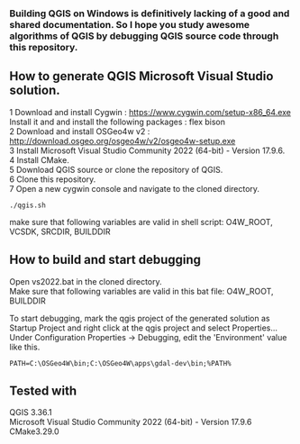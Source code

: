 ### Building QGIS on Windows is definitively lacking of a good and shared documentation. So I hope you study awesome algorithms of QGIS by debugging QGIS source code through this repository.

## How to generate QGIS Microsoft Visual Studio solution.

1 Download and install Cygwin : https://www.cygwin.com/setup-x86_64.exe  
Install it and and install the following packages : flex bison  
2 Download and install OSGeo4w v2 : http://download.osgeo.org/osgeo4w/v2/osgeo4w-setup.exe  
3 Install Microsoft Visual Studio Community 2022 (64-bit) - Version 17.9.6.  
4 Install CMake.  
5 Download QGIS source or clone the repository of QGIS.  
6 Clone this repository.  
7 Open a new cygwin console and navigate to the cloned directory.

```
./qgis.sh
```

make sure that following variables are valid in shell script:
O4W_ROOT, VCSDK, SRCDIR, BUILDDIR

## How to build and start debugging

Open vs2022.bat in the cloned directory.  
Make sure that following variables are valid in this bat file:
O4W_ROOT, BUILDDIR

To start debugging, mark the qgis project of the generated solution as Startup Project and right click at the qgis project and select Properties... Under Configuration Properties -> Debugging, edit the 'Environment' value like this.

```
PATH=C:\OSGeo4W\bin;C:\OSGeo4W\apps\gdal-dev\bin;%PATH%
```

## Tested with

QGIS 3.36.1  
Microsoft Visual Studio Community 2022 (64-bit) - Version 17.9.6  
CMake3.29.0
